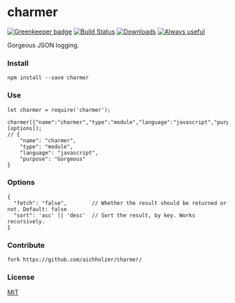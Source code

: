 # charmer

[![Greenkeeper badge](https://badges.greenkeeper.io/aichholzer/charmer.svg)](https://greenkeeper.io/)
[![Build Status](https://travis-ci.org/aichholzer/charmer.svg?branch=master)](https://travis-ci.org/aichholzer/charmer)
[![Downloads](https://img.shields.io/npm/dt/charmer.svg)](https://www.npmjs.com/package/charmer)
[![Always useful](https://img.shields.io/badge/always-useful-ff6400.svg)](https://github.com/aichholzer/charmer)

Gorgeous JSON logging.


### Install
```
npm install --save charmer
```


### Use
```
let charmer = require('charmer');

charmer({"name":"charmer","type":"module","language":"javascript","purpose":"Gorgeous"}, [options]);
// {
    "name": "charmer",
    "type": "module",
    "language": "javascript",
    "purpose": "Gorgeous"
}
```


### Options
```
{
  "fetch": "false",        // Whether the result should be returned or not. Default: false
  "sort": 'asc' || 'desc'  // Sort the result, by key. Works recursively.
}
```


### Contribute
```
fork https://github.com/aichholzer/charmer/
```


### License

[MIT](https://github.com/aichholzer/charmer/blob/master/LICENSE)
